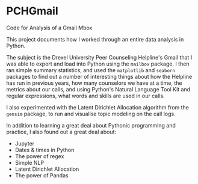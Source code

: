# PCHGmail
Code for Analysis of a Gmail Mbox

This project documents how I worked through an entire data analysis in Python.

The subject is the Drexel University Peer Counseling Helpline's Gmail that I was able to export and load into Python using the `mailbox` package. I then ran simple summary statistics, and used the `matplotlib` and `seaborn` packages to find out a number of interesting things about how the Helpline has run in previous years, how many counselors we have at a time, the metrics about our calls, and using Python's Natural Language Tool Kit and regular expressions, what words and skills are used in our calls.

I also experimented with the Latent Dirichlet Allocation algorithm from the `gensim` package, to run and visualise topic modeling on the call logs.

In addition to learning a great deal about Pythonic programming and practice, I also found out a great deal about:
* Jupyter
* Dates & times in Python
* The power of regex
* Simple NLP
* Latent Dirichlet Allocation
* The power of Pandas

